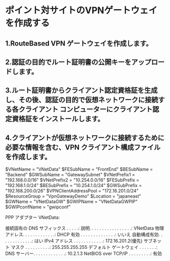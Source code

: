 # ポイント対サイトのVPNゲートウェイを作成する

## 1.RouteBased VPN ゲートウェイを作成します。

## 2.認証の目的でルート証明書の公開キーをアップロードします。

## 3.ルート証明書からクライアント認定資格証を生成し、その後、認証の目的で仮想ネットワークに接続する各クライアント コンピューターにクライアント認定資格証をインストールします。

## 4.クライアントが仮想ネットワークに接続するために必要な情報を含む、VPN クライアント構成ファイルを作成します。




$VNetName  = "VNetData"
$FESubName = "FrontEnd"
$BESubName = "Backend"
$GWSubName = "GatewaySubnet"
$VNetPrefix1 = "192.168.0.0/16"
$VNetPrefix2 = "10.254.0.0/16"
$FESubPrefix = "192.168.1.0/24"
$BESubPrefix = "10.254.1.0/24"
$GWSubPrefix = "192.168.200.0/26"
$VPNClientAddressPool = "172.16.201.0/24"
$ResourceGroup = "VpnGatewayDemo"
$Location = "japaneast"
$GWName = "VNetDataGW"
$GWIPName = "VNetDataGWPIP"
$GWIPconfName = "gwipconf"

PPP アダプター VNetData:

   接続固有の DNS サフィックス . . . . .:
   説明. . . . . . . . . . . . . . . . .: VNetData
   物理アドレス. . . . . . . . . . . . .:
   DHCP 有効 . . . . . . . . . . . . . .: いいえ
   自動構成有効. . . . . . . . . . . . .: はい
   IPv4 アドレス . . . . . . . . . . . .: 172.16.201.2(優先)
   サブネット マスク . . . . . . . . . .: 255.255.255.255
   デフォルト ゲートウェイ . . . . . . .:
   DNS サーバー. . . . . . . . . . . . .: 10.2.1.3
   NetBIOS over TCP/IP . . . . . . . . .: 有効